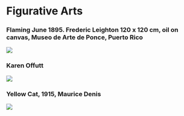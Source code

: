 # Figurative Arts



### Flaming June 1895. Frederic Leighton 120 x 120 cm, oil on canvas, Museo de Arte de Ponce, Puerto Rico
<img src="https://64.media.tumblr.com/432b4daf0da38d653c27092a026640f8/3431bdee4cbeeba7-7b/s1280x1920/e5ed0f7e8fa6a1bce65a3e3905c2d4083db4fe1f.jpg">


### Karen Offutt
<img src="https://64.media.tumblr.com/3e66fabd3512df0a060276511e12a488/tumblr_o6zti70qpF1ugovvbo1_500.jpg">


### Yellow Cat, 1915, Maurice Denis
<img src="https://64.media.tumblr.com/c5116926ac30a48af278b61d8cfa9ae5/f5be39e5c89281b2-44/s1280x1920/c77cee959dce24cc417085fc6586c83cc3fa4549.jpg">



